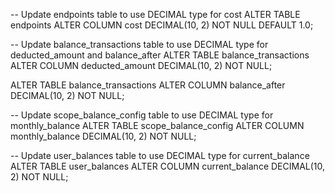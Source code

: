 -- Update endpoints table to use DECIMAL type for cost
ALTER TABLE endpoints
ALTER COLUMN cost DECIMAL(10, 2) NOT NULL DEFAULT 1.0;

-- Update balance_transactions table to use DECIMAL type for deducted_amount and balance_after
ALTER TABLE balance_transactions
ALTER COLUMN deducted_amount DECIMAL(10, 2) NOT NULL;

ALTER TABLE balance_transactions
ALTER COLUMN balance_after DECIMAL(10, 2) NOT NULL;

-- Update scope_balance_config table to use DECIMAL type for monthly_balance
ALTER TABLE scope_balance_config
ALTER COLUMN monthly_balance DECIMAL(10, 2) NOT NULL;

-- Update user_balances table to use DECIMAL type for current_balance
ALTER TABLE user_balances
ALTER COLUMN current_balance DECIMAL(10, 2) NOT NULL;